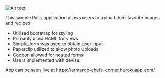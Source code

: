 ![Alt text](/relative/path/to/chefs-corner.png?raw=true "Home Page Screenshot")

This sample Rails application allows users to upload their favorite images and recipes

* Utilized bootstrap for styling
* Primarily used HAML for views
* Simple_form was used to obtain user input
* Paperclip utilized to allow photo uploads
* Cocoon allowed for nested forms
* Users implemented with devise.

App can be seen live at https://armardb-chefs-corner.herokuapp.com/

